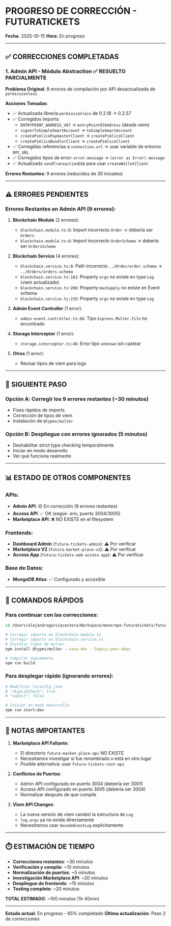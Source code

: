 # PROGRESO DE CORRECCIÓN - FUTURATICKETS
**Fecha**: 2025-10-15
**Hora**: En progreso

---

## ✅ CORRECCIONES COMPLETADAS

### 1. Admin API - Módulo Abstraction ✅ RESUELTO PARCIALMENTE

**Problema Original**: 8 errores de compilación por API desactualizada de `permissionless`

**Acciones Tomadas**:
- ✅ Actualizada librería `permissionless` de 0.2.18 → 0.2.57
- ✅ Corregidos imports:
  - `ENTRYPOINT_ADDRESS_V07` → `entryPoint07Address` (desde viem)
  - `signerToSimpleSmartAccount` → `toSimpleSmartAccount`
  - `createPimlicoPaymasterClient` → `createPimlicoClient`
  - `createPimlicoBundlerClient` → `createPimlicoClient`
- ✅ Corregidas referencias a `connection.url` → usar variable de entorno `RPC_URL`
- ✅ Corregidos tipos de error: `error.message` → `(error as Error).message`
- ✅ Actualizado `sendTransactionEOA` para usar `createWalletClient`

**Errores Restantes**: 9 errores (reducidos de 30 iniciales)

---

## ⚠️ ERRORES PENDIENTES

### Errores Restantes en Admin API (9 errores):

1. **Blockchain Module** (2 errores):
   - `blockchain.module.ts:6`: Import incorrecto `Order` → debería ser `Orders`
   - `blockchain.module.ts:6`: Import incorrecto `OrderSchema` → debería ser `OrdersSchema`

2. **Blockchain Service** (4 errores):
   - `blockchain.service.ts:8`: Path incorrecto `../Order/order.schema` → `../Orders/orders.schema`
   - `blockchain.service.ts:181`: Property `args` no existe en type `Log` (viem actualizado)
   - `blockchain.service.ts:206`: Property `maxSupply` no existe en Event schema
   - `blockchain.service.ts:235`: Property `args` no existe en type `Log`

3. **Admin Event Controller** (1 error):
   - `admin-event.controller.ts:66`: Tipo `Express.Multer.File` no encontrado

4. **Storage Interceptor** (1 error):
   - `storage.interceptor.ts:46`: Error tipo `unknown` sin castear

5. **Otros** (1 error):
   - Revisar tipos de viem para logs

---

## 🎯 SIGUIENTE PASO

### Opción A: Corregir los 9 errores restantes (~30 minutos)
- Fixes rápidos de imports
- Corrección de tipos de viem
- Instalación de `@types/multer`

### Opción B: Despliegue con errores ignorados (5 minutos)
- Deshabilitar strict type checking temporalmente
- Iniciar en modo desarrollo
- Ver qué funciona realmente

---

## 📊 ESTADO DE OTROS COMPONENTES

### APIs:
- **Admin API**: 🟡 En corrección (9 errores restantes)
- **Access API**: ✅ OK (según .env, puerto 3004/3005)
- **Marketplace API**: ❌ NO EXISTE en el filesystem

### Frontends:
- **Dashboard Admin** (`futura-tickets-admin`): ⚠️ Por verificar
- **Marketplace V2** (`futura-market-place-v2`): ⚠️ Por verificar
- **Access App** (`futura-tickets-web-access-app`): ⚠️ Por verificar

### Base de Datos:
- **MongoDB Atlas**: ✅ Configurado y accesible

---

## 🔧 COMANDOS RÁPIDOS

### Para continuar con las correcciones:
```bash
cd /Users/alejandrogarciacestero/Workspace/monorepo-futuratickets/futura-tickets-admin-api

# Corregir imports en blockchain.module.ts
# Corregir imports en blockchain.service.ts
# Instalar tipos de multer
npm install @types/multer --save-dev --legacy-peer-deps

# Compilar nuevamente
npm run build
```

### Para desplegar rápido (ignorando errores):
```bash
# Modificar tsconfig.json
# "skipLibCheck": true
# "noEmit": false

# Iniciar en modo desarrollo
npm run start:dev
```

---

## 📝 NOTAS IMPORTANTES

1. **Marketplace API Faltante**:
   - El directorio `futura-market-place-api` NO EXISTE
   - Necesitamos investigar si fue renombrado o está en otro lugar
   - Posible alternativa: usar `futura-tickets-rest-api`

2. **Conflictos de Puertos**:
   - Admin API configurado en puerto 3004 (debería ser 3001)
   - Access API configurado en puerto 3005 (debería ser 3004)
   - Normalizar después de que compile

3. **Viem API Changes**:
   - La nueva versión de viem cambió la estructura de `Log`
   - `log.args` ya no existe directamente
   - Necesitamos usar `decodeEventLog` explícitamente

---

## ⏱️ ESTIMACIÓN DE TIEMPO

- **Correcciones restantes**: ~30 minutos
- **Verificación y compile**: ~10 minutos
- **Normalización de puertos**: ~5 minutos
- **Investigación Marketplace API**: ~20 minutos
- **Despliegue de frontends**: ~15 minutos
- **Testing completo**: ~20 minutos

**TOTAL ESTIMADO**: ~100 minutos (1h 40min)

---

**Estado actual**: En progreso - 65% completado
**Última actualización**: Paso 2 de correcciones
